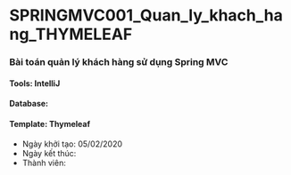 # SPRINGMVC001_Quan_ly_khach_hang_THYMELEAF


### Bài toán quản lý khách hàng sử dụng Spring MVC
#### Tools: IntelliJ
#### Database: 
#### Template: Thymeleaf

* Ngày khởi tạo: 05/02/2020
* Ngày kết thúc: 
* Thành viên:
